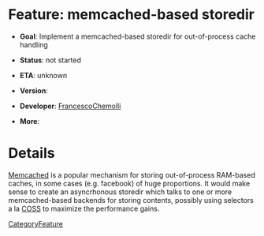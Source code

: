# Feature: memcached-based storedir

  - **Goal**: Implement a memcached-based storedir for out-of-process
    cache handling

  - **Status**: not started

<!-- end list -->

  - **ETA**: unknown

  - **Version**:

  - **Developer**:
    [FrancescoChemolli](https://wiki.squid-cache.org/action/show/Features/MemcachedStoreDir/FrancescoChemolli#)

  - **More**:

# Details

[Memcached](http://www.danga.com/memcached/) is a popular mechanism for
storing out-of-process RAM-based caches, in some cases (e.g. facebook)
of huge proportions. It would make sense to create an asyncrhonous
storedir which talks to one or more memcached-based backends for storing
contents, possibly using selectors a la
[COSS](https://wiki.squid-cache.org/action/show/Features/MemcachedStoreDir/Features/CyclicObjectStorageSystem#)
to maximize the performance gains.

[CategoryFeature](https://wiki.squid-cache.org/action/show/Features/MemcachedStoreDir/CategoryFeature#)
